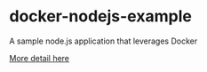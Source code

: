 # docker-nodejs-example
A sample node.js application that leverages Docker

[More detail here](https://gist.github.com/n8io/12abffc1720638d08b1a)
